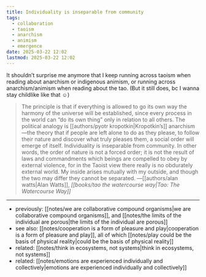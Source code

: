 ```yaml
---
title: Individuality is inseparable from community
tags:
  - collaboration
  - taoism
  - anarchism
  - animism
  - emergence
date: 2025-03-22 12:02
lastmod: 2025-03-22 12:02
---
```

It shouldn’t surprise me anymore that I keep running across taoism when reading about anarchism or indigenous animism, or running across anarchism/animism when reading about the tao. (But it still does, bc I wanna stay childlike like that ☺️)

> The principle is that if everything is allowed to go its own way the harmony of the universe will be established, since every process in the world can “do its own thing” only in relation to all others. The political analogy is [[authors/pyotr kropotkin|Kropotkin’s]] anarchism—the theory that if people are left alone to do as they please, to follow their nature and discover what truly pleases them, a social order will emerge of itself. Individuality is inseparable from community. In other words, the order of nature is not a forced order; it is not the result of laws and commandments which beings are compelled to obey by external violence, for in the Taoist view there really is no obdurately external world. My inside arises mutually with my outside, and though the two may differ they cannot be separated. —[[authors/alan watts|Alan Watts]], *[[books/tao the watercourse way|Tao: The Watercourse Way]]*

---
- previously: [[notes/we are collaborative compound organisms|we are collaborative compound organisms]], and [[notes/the limits of the individual are porous|the limits of the individual are porous]]
- see also: [[notes/cooperation is a form of pleasure and play|cooperation is a form of pleasure and play]], all of which [[notes/play could be the basis of physical reality|could be the basis of physical reality]]
- related: [[notes/think in ecosystems, not systems|think in ecosystems, not systems]]
- related: [[notes/emotions are experienced individually and collectively|emotions are experienced individually and collectively]]
